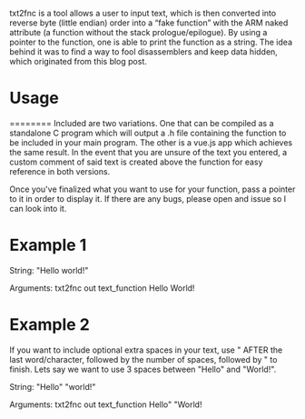 txt2fnc is a tool allows a user to input text, which is then converted into reverse byte (little endian) order into a “fake function” with the ARM naked attribute (a function without the stack prologue/epilogue). By using a pointer to the function, one is able to print the function as a string. The idea behind it was to find a way to fool disassemblers and keep data hidden, which originated from this blog post.

# Usage
========
Included are two variations. One that can be compiled as a standalone C program which will output a .h file containing the function to be included in your main program. The other is a vue.js app which achieves the same result. In the event that you are unsure of the text you entered, a custom comment of said text is created above the function for easy reference in both versions.

Once you've finalized what you want to use for your function, pass a pointer to it in order to display it. If there are any bugs, please open and issue so I can look into it.

Example 1
=========
String: "Hello world!"

Arguments: txt2fnc out text_function Hello World!

Example 2
=========
If you want to include optional extra spaces in your text, use " AFTER the last word/character, followed by the number of spaces, followed by " to finish.
Lets say we want to use 3 spaces between "Hello" and "World!".

String: "Hello"   "world!"

Arguments: txt2fnc out text_function Hello"   "World!